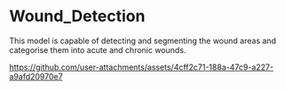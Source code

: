 # Wound_Detection
This model is capable of detecting and segmenting the wound areas and categorise them into acute and chronic wounds.

https://github.com/user-attachments/assets/4cff2c71-188a-47c9-a227-a9afd20970e7


